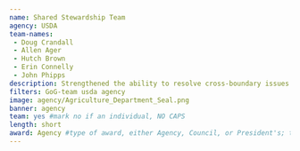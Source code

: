 ```yaml
---
name: Shared Stewardship Team
agency: USDA
team-names:
 - Doug Crandall
 - Allen Ager
 - Hutch Brown
 - Erin Connelly
 - John Phipps
description: Strengthened the ability to resolve cross-boundary issues of wildfire risk and watershed health by engaging stakeholders and managing risk at larger scales than ever before. This work marks an increase in the Forest Service’s analytical capacity and creates opportunities for enhanced data-supported decision making to combat.
filters: GoG-team usda agency
image: agency/Agriculture_Department_Seal.png
banner: agency
team: yes #mark no if an individual, NO CAPS
length: short
award: Agency #type of award, either Agency, Council, or President's; this is case sensitive so make sure to match the options listed exactly. This section generates the format of the card
---
```

